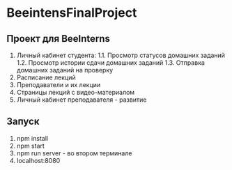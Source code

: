 # BeeintensFinalProject

## Проект для BeeInterns
1. Личный кабинет студента:
1.1. Просмотр статусов домашних заданий
1.2. Просмотр истории сдачи домашних заданий
1.3. Отправка домашних заданий на проверку
2. Расписание лекций
3. Преподаватели и их лекции
4. Страницы лекций с видео-материалом
5. Личный кабинет преподавателя - развитие

## Запуск

1. npm install
2. npm start
3. npm run server - во втором терминале
4. localhost:8080